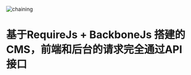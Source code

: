 ![chaining](https://raw.github.com/erixyuan/Saturn/master/img/logo.png "model")


基于RequireJs + BackboneJs 搭建的CMS，前端和后台的请求完全通过API接口
======
